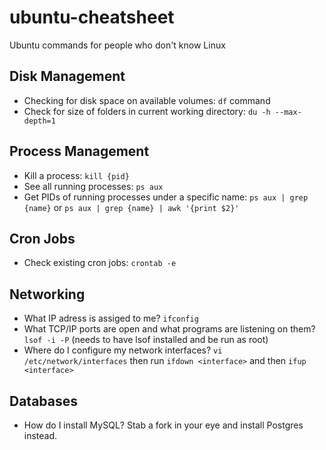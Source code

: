 ubuntu-cheatsheet
=================

Ubuntu commands for people who don't know Linux

## Disk Management

* Checking for disk space on available volumes: `df` command
* Check for size of folders in current working directory: `du -h --max-depth=1`

## Process Management
* Kill a process: `kill {pid}`
* See all running processes: `ps aux`
* Get PIDs of running processes under a specific name: `ps aux | grep {name}` or `ps aux | grep {name} | awk '{print $2}'`

## Cron Jobs
* Check existing cron jobs: `crontab -e`

## Networking
* What IP adress is assiged to me? `ifconfig`
* What TCP/IP ports are open and what programs are listening on them? `lsof -i -P` (needs to have lsof installed and be run as root)
* Where do I configure my network interfaces? `vi /etc/network/interfaces` then run `ifdown <interface>` and then `ifup <interface>`

## Databases
* How do I install MySQL? Stab a fork in your eye and install Postgres instead.
